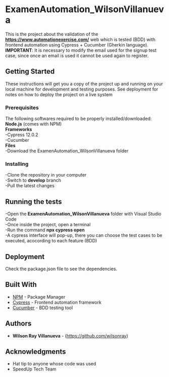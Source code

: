 # ExamenAutomation_WilsonVillanueva

This is the project about the validation of the **https://www.automationexercise.com/** web which is tested (BDD) with frontend automation using Cypress + Cucumber (Gherkin language). <br />
**IMPORTANT**: It is necessary to modify the email used for the signup test case, since once an email is used it cannot be used again to register.

## Getting Started

These instructions will get you a copy of the project up and running on your local machine for development and testing purposes. See deployment for notes on how to deploy the project on a live system

### Prerequisites

The following softwares required to be properly installed/downloaded: <br />
**Node.js** (comes with NPM) <br />
**Frameworks** <br />
-Cypress 12.0.2 <br />
-Cucumber <br />
**Files** <br />
-Download the ExamenAutomation_WilsonVillanueva folder <br />

### Installing

-Clone the repository in your computer <br />
-Switch to **develop** branch <br />
-Pull the latest changes <br />

## Running the tests

-Open the **ExamenAutomation_WilsonVillanueva** folder with Visual Studio Code <br />
-Once inside the project, open a terminal <br />
-Run the command **npx cypress open** <br />
-A cypress interface will pop-up, there you can choose the test cases to be executed, acocording to each feature (BDD) <br />

## Deployment

Check the package.json file to see the dependencies.

## Built With

* [NPM](https://docs.npmjs.com/about-npm) - Package Manager
* [Cypress](https://www.cypress.io/) - Frontend automation framework
* [Cucumber](https://cucumber.io/) - BDD testing tool

## Authors

* **Wilson Ray Villanueva** - (https://github.com/wilsonray)

## Acknowledgments

* Hat tip to anyone whose code was used
* SpeedUp Tech Team
